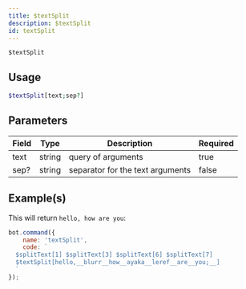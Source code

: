 ```yaml
---
title: $textSplit
description: $textSplit
id: textSplit
---
```


`$textSplit`

## Usage

```php
$textSplit[text;sep?]
```

## Parameters

| Field | Type   | Description                      | Required |
|-------|--------|----------------------------------|----------|
| text  | string | query of arguments               | true     |
| sep?  | string | separator for the text arguments | false    |

## Example(s)

This will return `hello, how are you`:

```javascript
bot.command({
    name: 'textSplit',
    code: `
  $splitText[1] $splitText[3] $splitText[6] $splitText[7]
  $textSplit[hello,__blurr__how__ayaka__leref__are__you;__]
  `
});
```